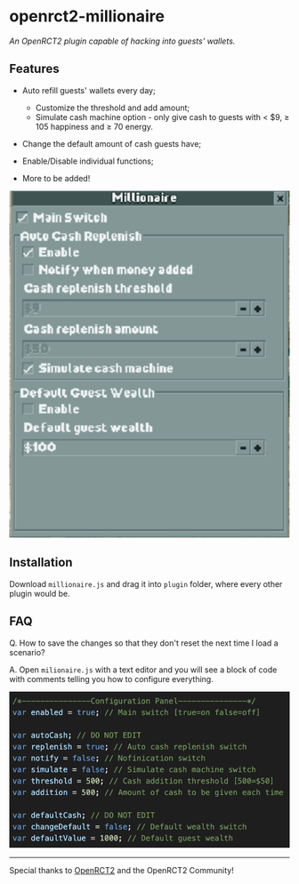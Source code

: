 # **openrct2-millionaire**
*An OpenRCT2 plugin capable of hacking into guests' wallets.*  

## Features

- Auto refill guests' wallets every day;

    - Customize the threshold and add amount;
    - Simulate cash machine option - only give cash to guests with < $9, ≥ 105 happiness and ≥ 70 energy. 

- Change the default amount of cash guests have;
- Enable/Disable individual functions;
- More to be added!

![In-game Configuration Panel](/Images/In-game%20Configuration%20Panel.png)

## Installation
Download `millionaire.js` and drag it into `plugin` folder, where every other plugin would be. 

## FAQ
Q. How to save the changes so that they don't reset the next time I load a scenario?

A. Open `milionaire.js`  with a text editor and you will see a block of code with comments telling you how to configure everything.

![In-file Configuration Panel](/Images/In-file%20Configuration%20Panel.png)

---

Special thanks to [OpenRCT2](https://openrct2.org) and the OpenRCT2 Community!